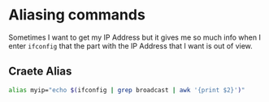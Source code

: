 # Aliasing commands

Sometimes I want to get my IP Address but it gives me so much info when I enter `ifconfig` that the part with the IP Address that I want is out of view.

## Craete Alias

```bash
alias myip="echo $(ifconfig | grep broadcast | awk '{print $2}')"
```
